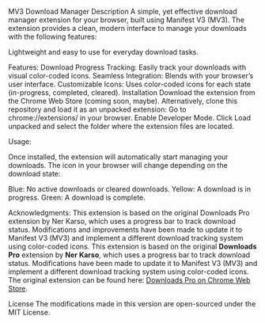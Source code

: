MV3 Download Manager
Description
A simple, yet effective download manager extension for your browser, built using Manifest V3 (MV3). The extension provides a clean, modern interface to manage your downloads with the following features:

Lightweight and easy to use for everyday download tasks.

Features:
Download Progress Tracking: Easily track your downloads with visual color-coded icons.
Seamless Integration: Blends with your browser’s user interface.
Customizable Icons: Uses color-coded icons for each state (in-progress, completed, cleared).
Installation
Download the extension from the Chrome Web Store (coming soon, maybe).
Alternatively, clone this repository and load it as an unpacked extension:
Go to chrome://extensions/ in your browser.
Enable Developer Mode.
Click Load unpacked and select the folder where the extension files are located.

Usage:

Once installed, the extension will automatically start managing your downloads. The icon in your browser will change depending on the download state:

Blue: No active downloads or cleared downloads.
Yellow: A download is in progress.
Green: A download is complete.

Acknowledgments:
This extension is based on the original Downloads Pro extension by Ner Karso, which uses a progress bar to track download status. Modifications and improvements have been made to update it to Manifest V3 (MV3) and implement a different download tracking system using color-coded icons. This extension is based on the original **Downloads Pro** extension by **Ner Karso**, which uses a progress bar to track download status. Modifications have been made to update it to Manifest V3 (MV3) and implement a different download tracking system using color-coded icons. The original extension can be found here: [Downloads Pro on Chrome Web Store](https://chromewebstore.google.com/detail/downloads-pro/lhhocifdmhogpekeppdjamkelohahbop).

License
The modifications made in this version are open-sourced under the MIT License.